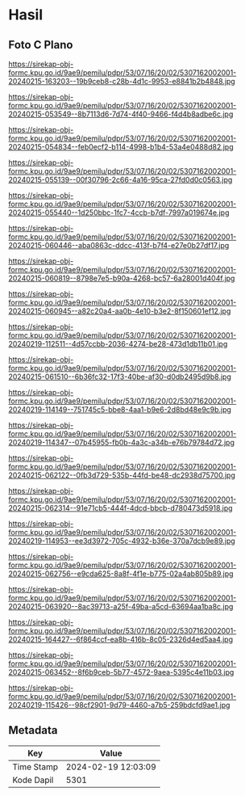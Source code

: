 # Hasil

## Foto C Plano

https://sirekap-obj-formc.kpu.go.id/9ae9/pemilu/pdpr/53/07/16/20/02/5307162002001-20240215-163203--19b9ceb8-c28b-4d1c-9953-e8841b2b4848.jpg

https://sirekap-obj-formc.kpu.go.id/9ae9/pemilu/pdpr/53/07/16/20/02/5307162002001-20240215-053549--8b7113d6-7d74-4f40-9466-f4d4b8adbe6c.jpg

https://sirekap-obj-formc.kpu.go.id/9ae9/pemilu/pdpr/53/07/16/20/02/5307162002001-20240215-054834--feb0ecf2-b114-4998-b1b4-53a4e0488d82.jpg

https://sirekap-obj-formc.kpu.go.id/9ae9/pemilu/pdpr/53/07/16/20/02/5307162002001-20240215-055139--00f30796-2c66-4a16-95ca-27fd0d0c0563.jpg

https://sirekap-obj-formc.kpu.go.id/9ae9/pemilu/pdpr/53/07/16/20/02/5307162002001-20240215-055440--1d250bbc-1fc7-4ccb-b7df-7997a019674e.jpg

https://sirekap-obj-formc.kpu.go.id/9ae9/pemilu/pdpr/53/07/16/20/02/5307162002001-20240215-060446--aba0863c-ddcc-413f-b7f4-e27e0b27df17.jpg

https://sirekap-obj-formc.kpu.go.id/9ae9/pemilu/pdpr/53/07/16/20/02/5307162002001-20240215-060819--8798e7e5-b90a-4268-bc57-6a28001d404f.jpg

https://sirekap-obj-formc.kpu.go.id/9ae9/pemilu/pdpr/53/07/16/20/02/5307162002001-20240215-060945--a82c20a4-aa0b-4e10-b3e2-8f150601ef12.jpg

https://sirekap-obj-formc.kpu.go.id/9ae9/pemilu/pdpr/53/07/16/20/02/5307162002001-20240219-112511--4d57ccbb-2036-4274-be28-473d1db11b01.jpg

https://sirekap-obj-formc.kpu.go.id/9ae9/pemilu/pdpr/53/07/16/20/02/5307162002001-20240215-061510--6b36fc32-17f3-40be-af30-d0db2495d9b8.jpg

https://sirekap-obj-formc.kpu.go.id/9ae9/pemilu/pdpr/53/07/16/20/02/5307162002001-20240219-114149--751745c5-bbe8-4aa1-b9e6-2d8bd48e9c9b.jpg

https://sirekap-obj-formc.kpu.go.id/9ae9/pemilu/pdpr/53/07/16/20/02/5307162002001-20240219-114347--07b45955-fb0b-4a3c-a34b-e76b79784d72.jpg

https://sirekap-obj-formc.kpu.go.id/9ae9/pemilu/pdpr/53/07/16/20/02/5307162002001-20240215-062122--0fb3d729-535b-44fd-be48-dc2938d75700.jpg

https://sirekap-obj-formc.kpu.go.id/9ae9/pemilu/pdpr/53/07/16/20/02/5307162002001-20240215-062314--91e71cb5-444f-4dcd-bbcb-d780473d5918.jpg

https://sirekap-obj-formc.kpu.go.id/9ae9/pemilu/pdpr/53/07/16/20/02/5307162002001-20240219-114953--ee3d3972-705c-4932-b36e-370a7dcb9e89.jpg

https://sirekap-obj-formc.kpu.go.id/9ae9/pemilu/pdpr/53/07/16/20/02/5307162002001-20240215-062756--e9cda625-8a8f-4f1e-b775-02a4ab805b89.jpg

https://sirekap-obj-formc.kpu.go.id/9ae9/pemilu/pdpr/53/07/16/20/02/5307162002001-20240215-063920--8ac39713-a25f-49ba-a5cd-63694aa1ba8c.jpg

https://sirekap-obj-formc.kpu.go.id/9ae9/pemilu/pdpr/53/07/16/20/02/5307162002001-20240215-164427--6f864ccf-ea8b-416b-8c05-2326d4ed5aa4.jpg

https://sirekap-obj-formc.kpu.go.id/9ae9/pemilu/pdpr/53/07/16/20/02/5307162002001-20240215-063452--8f6b9ceb-5b77-4572-9aea-5395c4e11b03.jpg

https://sirekap-obj-formc.kpu.go.id/9ae9/pemilu/pdpr/53/07/16/20/02/5307162002001-20240219-115426--98cf2901-9d79-4460-a7b5-259bdcfd9ae1.jpg


## Metadata

| Key        | Value               |
| ---------- | ------------------- |
| Time Stamp | 2024-02-19 12:03:09 |
| Kode Dapil | 5301                |



